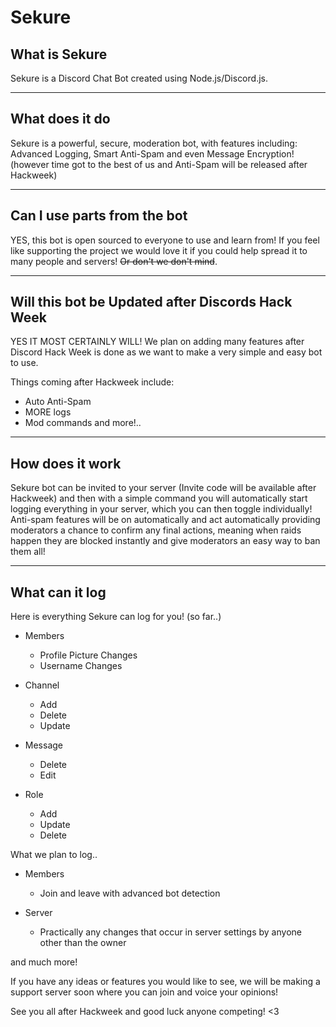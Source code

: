 # Sekure

## What is Sekure

Sekure is a Discord Chat Bot created using Node.js/Discord.js.

---

## What does it do

Sekure is a powerful, secure, moderation bot, with features including: Advanced Logging, Smart Anti-Spam and even Message Encryption!
(however time got to the best of us and Anti-Spam will be released after Hackweek)

---

## Can I use parts from the bot

YES, this bot is open sourced to everyone to use and learn from! If you feel like supporting the project we would love it if you could help spread it to many people and servers! ~~Or don't we don't mind~~.

---

## Will this bot be Updated after Discords Hack Week

YES IT MOST CERTAINLY WILL! We plan on adding many features after Discord Hack Week is done as we want to make a very simple and easy bot to use.

Things coming after Hackweek include:
- Auto Anti-Spam
- MORE logs
- Mod commands
and more!..

---

## How does it work

Sekure bot can be invited to your server (Invite code will be available after Hackweek) and then with a simple command you will automatically start logging everything in your server, which you can then toggle individually! Anti-spam features will be on automatically and act automatically providing moderators a chance to confirm any final actions, meaning when raids happen they are blocked instantly and give moderators an easy way to ban them all!

---

## What can it log

Here is everything Sekure can log for you! (so far..)

- Members
  - Profile Picture Changes
  - Username Changes

- Channel
  - Add
  - Delete
  - Update

- Message
  - Delete
  - Edit

- Role
  - Add
  - Update
  - Delete

What we plan to log..

- Members
  - Join and leave with advanced bot detection

- Server
  - Practically any changes that occur in server settings by anyone other than the owner

and much more!

If you have any ideas or features you would like to see, we will be making a support server soon where you can join and voice your opinions!

See you all after Hackweek and good luck anyone competing! <3
